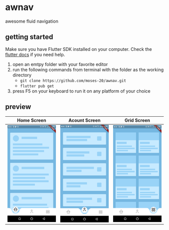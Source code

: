 # awnav

awesome fluid navigation

## getting started
Make sure you have Flutter SDK installed on your computer. 
Check the [flutter docs](https://flutter.dev/docs/get-started/install) if you need help.
1. open an emtpy folder with your favorite editor
2. run the following commands from terminal with the folder as the working directory
   - `git clone https://github.com/moses-20/awnav.git`
   - `flutter pub get`
3. press F5 on your keyboard to run it on any platform of your choice

## preview
| Home Screen | Acount Screen | Grid Screen |
| --- | --- | --- |
| ![home.png](img/home.png 'Home Screen') | ![account.png](img/account.png 'Account Screen') | ![grid.png](img/grid.png 'Grid Screen') |
